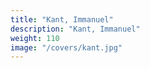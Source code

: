 ```yaml
---
title: "Kant, Immanuel" 
description: "Kant, Immanuel"
weight: 110
image: "/covers/kant.jpg"
---
```


